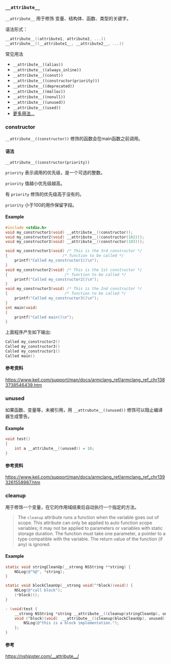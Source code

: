 

### `__attribute__`



`__attribute__` 用于修饰 变量、结构体、函数、类型的关键字。



语法形式：

```c
__attribute__((attribute1, attribute2, ...))
__attribute__((__attribute1__, __attribute2__, ...))
```



常见用法

- `__attribute__((alias))`
- `__attribute__((always_inline))`
- `__attribute__((const))`
- `__attribute__((constructor(priority)))`
- `__attribute__((deprecated))`
- `__attribute__((malloc))`
- `__attribute__((nonull))`
- `__attribute__((unused))`
- `__attribute__((used))`
- [更多用法...](https://www.keil.com/support/man/docs/armclang_ref/armclang_ref_chr1383738420227.htm)



### constructor 

`__attribute__((constructor))` 修饰的函数会在main函数之前调用。

#### 语法

```
__attribute__((constructor(priority))
```

`priority` 表示调用的优先级，是一个可选的整数。

 `priority` 值越小优先级越高。

 有 `priority` 修饰的优先级高于没有的。

`priority` 小于100的用作保留字段。



#### Example



```c
#include <stdio.h>
void my_constructor1(void) __attribute__((constructor));
void my_constructor2(void) __attribute__((constructor(102)));
void my_constructor3(void) __attribute__((constructor(103)));

void my_constructor1(void) /* This is the 3rd constructor */
{                        /* function to be called */
    printf("Called my_constructor1()\n");
}
void my_constructor2(void) /* This is the 1st constructor */
{                         /* function to be called */
    printf("Called my_constructor2()\n");
}
void my_constructor3(void) /* This is the 2nd constructor */
{                         /* function to be called */
    printf("Called my_constructor3()\n");
}
int main(void)
{
    printf("Called main()\n");
}
```



上面程序产生如下输出:

```c
Called my_constructor2()
Called my_constructor3()
Called my_constructor1()
Called main()
```



#### 参考资料

https://www.keil.com/support/man/docs/armclang_ref/armclang_ref_chr1383738546439.htm



### unused

如果函数、变量等，未被引用，用 `__attrubute__((unused))` 修饰可以阻止编译器生成警告。



#### Example

```c
void test() 
{
    int a __attribute__((unused)) = 10;
}
```



#### 参考资料

https://www.keil.com/support/man/docs/armclang_ref/armclang_ref_chr1393261558987.htm



### cleanup

用于修饰一个变量，在它的作用域结束后自动执行一个指定的方法。

> The `cleanup` attribute runs a function when the variable goes out of scope. This attribute can only be applied to auto function scope variables; it may not be applied to parameters or variables with static storage duration. The function must take one parameter, a pointer to a type compatible with the variable. The return value of the function (if any) is ignored.



#### Example

```objective-c
static void stringCleanUp(__strong NSString **string) {
    NSLog(@"%@", *string);
}

static void blockCleanUp(__strong void(^*block)(void)) {
  	NSLog(@"call block");
    (*block)();
}

- (void)test {
    __strong NSString *string __attribute__((cleanup(stringCleanUp), unused)) = @"peak";
    void (^block)(void)  __attribute__((cleanup(blockCleanUp), unused)) = ^ {
        NSLog(@"this is a block implementation.");
    };
}
```



#### 参考

https://nshipster.com/__attribute__/